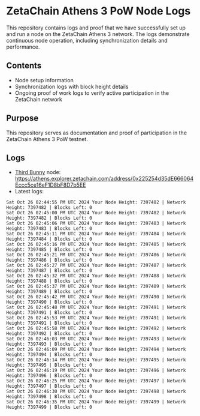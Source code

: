 # ZetaChain Athens 3 PoW Node Logs
This repository contains logs and proof that we have successfully set up and run a node on the ZetaChain Athens 3 network. The logs demonstrate continuous node operation, including synchronization details and performance.

## Contents
- Node setup information
- Synchronization logs with block height details
- Ongoing proof of work logs to verify active participation in the ZetaChain network

## Purpose
This repository serves as documentation and proof of participation in the ZetaChain Athens 3 PoW testnet.

## Logs

- [Third Bunny](https://thirdbunny.xyz/) node: https://athens.explorer.zetachain.com/address/0x225254d35dE666064Eccc5ce16eF1D8bF8D7b5EE
- Latest logs:
```
Sat Oct 26 02:44:55 PM UTC 2024 Your Node Height: 7397482 | Network Height: 7397482 | Blocks Left: 0
Sat Oct 26 02:45:00 PM UTC 2024 Your Node Height: 7397482 | Network Height: 7397482 | Blocks Left: 0
Sat Oct 26 02:45:06 PM UTC 2024 Your Node Height: 7397483 | Network Height: 7397483 | Blocks Left: 0
Sat Oct 26 02:45:11 PM UTC 2024 Your Node Height: 7397484 | Network Height: 7397484 | Blocks Left: 0
Sat Oct 26 02:45:16 PM UTC 2024 Your Node Height: 7397485 | Network Height: 7397485 | Blocks Left: 0
Sat Oct 26 02:45:21 PM UTC 2024 Your Node Height: 7397486 | Network Height: 7397486 | Blocks Left: 0
Sat Oct 26 02:45:27 PM UTC 2024 Your Node Height: 7397487 | Network Height: 7397487 | Blocks Left: 0
Sat Oct 26 02:45:32 PM UTC 2024 Your Node Height: 7397488 | Network Height: 7397488 | Blocks Left: 0
Sat Oct 26 02:45:37 PM UTC 2024 Your Node Height: 7397489 | Network Height: 7397489 | Blocks Left: 0
Sat Oct 26 02:45:42 PM UTC 2024 Your Node Height: 7397490 | Network Height: 7397490 | Blocks Left: 0
Sat Oct 26 02:45:48 PM UTC 2024 Your Node Height: 7397491 | Network Height: 7397491 | Blocks Left: 0
Sat Oct 26 02:45:53 PM UTC 2024 Your Node Height: 7397491 | Network Height: 7397491 | Blocks Left: 0
Sat Oct 26 02:45:58 PM UTC 2024 Your Node Height: 7397492 | Network Height: 7397492 | Blocks Left: 0
Sat Oct 26 02:46:03 PM UTC 2024 Your Node Height: 7397493 | Network Height: 7397493 | Blocks Left: 0
Sat Oct 26 02:46:09 PM UTC 2024 Your Node Height: 7397494 | Network Height: 7397494 | Blocks Left: 0
Sat Oct 26 02:46:14 PM UTC 2024 Your Node Height: 7397495 | Network Height: 7397495 | Blocks Left: 0
Sat Oct 26 02:46:19 PM UTC 2024 Your Node Height: 7397496 | Network Height: 7397496 | Blocks Left: 0
Sat Oct 26 02:46:25 PM UTC 2024 Your Node Height: 7397497 | Network Height: 7397497 | Blocks Left: 0
Sat Oct 26 02:46:30 PM UTC 2024 Your Node Height: 7397498 | Network Height: 7397498 | Blocks Left: 0
Sat Oct 26 02:46:35 PM UTC 2024 Your Node Height: 7397499 | Network Height: 7397499 | Blocks Left: 0
```
